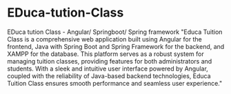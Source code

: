 # EDuca-tution-Class
EDuca tution Class - Angular/ Springboot/ Spring framework
"Educa Tuition Class is a comprehensive web application built using Angular for the frontend, Java with Spring Boot and Spring Framework for the backend, and XAMPP for the database. This platform serves as a robust system for managing tuition classes, providing features for both administrators and students. With a sleek and intuitive user interface powered by Angular, coupled with the reliability of Java-based backend technologies, Educa Tuition Class ensures smooth performance and seamless user experience."
